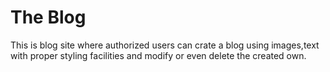 # The Blog
This is blog site where authorized users can crate a blog using images,text with proper styling facilities and modify or even delete the created own.
